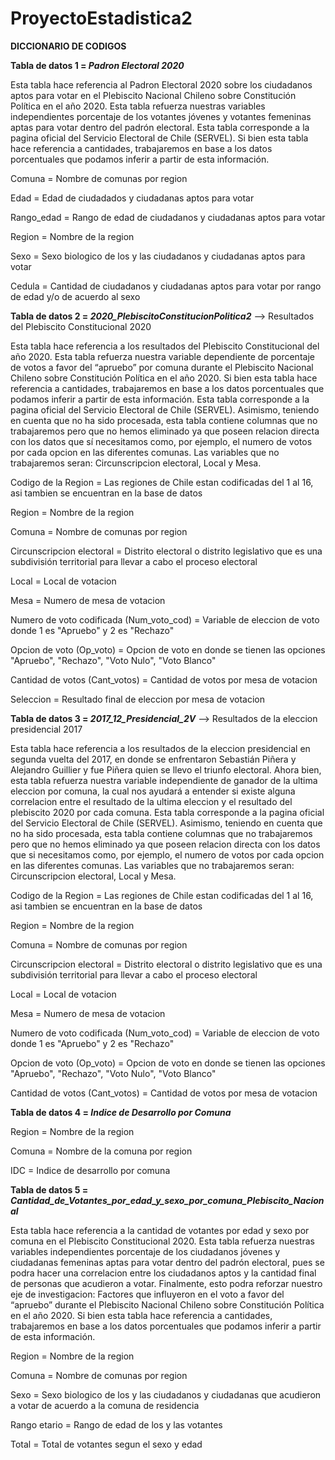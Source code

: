 # ProyectoEstadistica2

**DICCIONARIO DE CODIGOS**


**Tabla de datos 1 = *Padron Electoral 2020***

Esta tabla hace referencia al Padron Electoral 2020 sobre los ciudadanos aptos para votar en el Plebiscito Nacional Chileno sobre Constitución Política en el año 2020. Esta tabla refuerza nuestras variables independientes porcentaje de los votantes jóvenes y votantes femeninas aptas para votar dentro del padrón electoral. Esta tabla corresponde a la pagina oficial del Servicio Electoral de Chile (SERVEL). Si bien esta tabla hace referencia a cantidades, trabajaremos en base a los datos porcentuales que podamos inferir a partir de esta información.

Comuna = Nombre de comunas por region 

Edad = Edad de ciudadados y ciudadanas aptos para votar

Rango_edad = Rango de edad de ciudadanos y ciudadanas aptos para votar 

Region = Nombre de la region 

Sexo = Sexo biologico de los y las ciudadanos y ciudadanas aptos para votar

Cedula = Cantidad de ciudadanos y ciudadanas aptos para votar por rango de edad y/o de acuerdo al sexo


**Tabla de datos 2 = *2020_PlebiscitoConstitucionPolitica2*** --> Resultados del Plebiscito Constitucional 2020

Esta tabla hace referencia a los resultados del Plebiscito Constitucional del año 2020. Esta tabla refuerza nuestra variable dependiente de porcentaje de votos a favor del “apruebo” por comuna durante el Plebiscito Nacional Chileno sobre Constitución Política en el año 2020. Si bien esta tabla hace referencia a cantidades, trabajaremos en base a los datos porcentuales que podamos inferir a partir de esta información. Esta tabla corresponde a la pagina oficial del Servicio Electoral de Chile (SERVEL). Asimismo, teniendo en cuenta que no ha sido procesada, esta tabla contiene columnas que no trabajaremos pero que no hemos eliminado ya que poseen relacion directa con los datos que sí necesitamos como, por ejemplo, el numero de votos por cada opcion en las diferentes comunas. Las variables que no trabajaremos seran: Circunscripcion electoral, Local y Mesa. 

Codigo de la Region = Las regiones de Chile estan codificadas del 1 al 16, asi tambien se encuentran en la base de datos

Region = Nombre de la region

Comuna = Nombre de comunas por region 

Circunscripcion electoral =  Distrito electoral o distrito legislativo que es una subdivisión territorial para llevar a cabo el proceso electoral

Local = Local de votacion

Mesa = Numero de mesa de votacion 

Numero de voto codificada (Num_voto_cod) = Variable de eleccion de voto donde 1 es "Apruebo" y 2 es "Rechazo"

Opcion de voto (Op_voto) = Opcion de voto en donde se tienen las opciones "Apruebo", "Rechazo", "Voto Nulo", "Voto Blanco"

Cantidad de votos (Cant_votos) = Cantidad de votos por mesa de votacion

Seleccion = Resultado final de eleccion por mesa de votacion


**Tabla de datos 3 = *2017_12_Presidencial_2V*** --> Resultados de la eleccion presidencial 2017

Esta tabla hace referencia a los resultados de la eleccion presidencial en segunda vuelta del 2017, en donde se enfrentaron Sebastián Piñera y Alejandro Guillier y fue Piñera quien se llevo el triunfo electoral. Ahora bien, esta tabla refuerza nuestra variable independiente de ganador de la ultima eleccion por comuna, la cual nos ayudará a entender si existe alguna correlacion entre el resultado de la ultima eleccion y el resultado del plebiscito 2020 por cada comuna. Esta tabla corresponde a la pagina oficial del Servicio Electoral de Chile (SERVEL). Asimismo, teniendo en cuenta que no ha sido procesada, esta tabla contiene columnas que no trabajaremos pero que no hemos eliminado ya que poseen relacion directa con los datos que si necesitamos como, por ejemplo, el numero de votos por cada opcion en las diferentes comunas. Las variables que no trabajaremos seran: Circunscripcion electoral, Local y Mesa. 

Codigo de la Region = Las regiones de Chile estan codificadas del 1 al 16, asi tambien se encuentran en la base de datos

Region = Nombre de la region

Comuna = Nombre de comunas por region 

Circunscripcion electoral = Distrito electoral o distrito legislativo que es una subdivisión territorial para llevar a cabo el proceso electoral

Local = Local de votacion

Mesa = Numero de mesa de votacion 

Numero de voto codificada (Num_voto_cod) = Variable de eleccion de voto donde 1 es "Apruebo" y 2 es "Rechazo"

Opcion de voto (Op_voto) = Opcion de voto en donde se tienen las opciones "Apruebo", "Rechazo", "Voto Nulo", "Voto Blanco"

Cantidad de votos (Cant_votos) = Cantidad de votos por mesa de votacion


**Tabla de datos 4 = *Indice de Desarrollo por Comuna***

Region = Nombre de la region

Comuna = Nombre de la comuna por region 

IDC = Indice de desarrollo por comuna


**Tabla de datos 5 = *Cantidad_de_Votantes_por_edad_y_sexo_por_comuna_Plebiscito_Nacional***

Esta tabla hace referencia a la cantidad de votantes por edad y sexo por comuna en el Plebiscito Constitucional 2020. Esta tabla refuerza nuestras variables independientes porcentaje de los ciudadanos jóvenes y ciudadanas femeninas aptas para votar dentro del padrón electoral, pues se podra hacer una correlacion entre los ciudadanos aptos y la cantidad final de personas que acudieron a votar. Finalmente, esto podra reforzar nuestro eje de investigacion: Factores que influyeron en el voto a favor del “apruebo” durante el Plebiscito Nacional Chileno sobre Constitución Política en el año 2020. Si bien esta tabla hace referencia a cantidades, trabajaremos en base a los datos porcentuales que podamos inferir a partir de esta información.

Region = Nombre de la region

Comuna = Nombre de comunas por region 

Sexo = Sexo biologico de los y las ciudadanos y ciudadanas que acudieron a votar de acuerdo a la comuna de residencia

Rango etario = Rango de edad de los y las votantes

Total = Total de votantes segun el sexo y edad 


